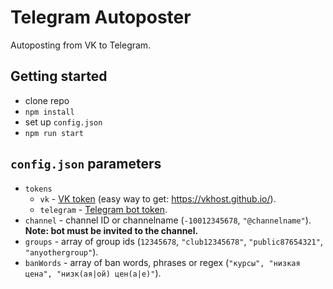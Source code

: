 # Telegram Autoposter
Autoposting from VK to Telegram.

## Getting started

* clone repo
* ``npm install``
* set up ``config.json``
* ``npm run start``

## ``config.json`` parameters

* ``tokens``
  * ``vk`` - [VK token](https://vk.com/dev/implicit_flow_user) (easy way to get: https://vkhost.github.io/).
  * ``telegram`` - [Telegram bot token](https://core.telegram.org/bots#6-botfather).
* ``channel`` - channel ID or channelname (``-10012345678``, ``"@channelname"``). **Note: bot must be invited to the channel.**
* ``groups`` - array of group ids (``12345678``, ``"club12345678"``, ``"public87654321"``, ``"anyothergroup"``).
* ``banWords`` - array of ban words, phrases or regex (``"курсы", "низкая цена", "низк(ая|ой) цен(а|е)"``).
